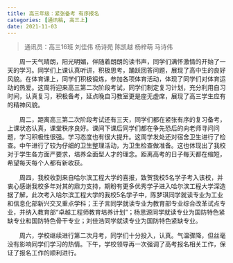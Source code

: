 ```yaml
---
title: 高三年级：紧张备考 有序报名
categories: [通讯稿, 高三上]
date: 2021-11-03
---
```


> 通讯员：高三16班 刘佳伟 杨诗苑 陈凯越 杨梓萌 马诗伟

　　周一天气晴朗，阳光明媚，伴随着朗朗的读书声，同学们满怀激情的开始了一天的学习。同学们上课认真听讲，积极思考，踊跃回答问题，展现了高中生的良好风貌。在体育课上，同学们积极锻炼，参加各项体育活动，体现了同学们对体育运动的热爱。这周将迎来高三第二次阶段考试，同学们制定复习计划，充分利用自习时间，认真复习，积极备考，延点晚自习教室更是座无虚席，展现了高三学生应有的精神风貌。

　　周二，距离高三第二次阶段考试还有三天，同学们都在紧张有序的复习备考，上课状态认真，课堂秩序良好。课间下课后同学们都在争先恐后的向老师寻问问题，学习积极性很强。学习态度也有很大提升。这周学发处还对宿舍卫生进行了检查。中午进行了较为仔细的卫生整理活动，为卫生检查做准备。这也体现出了我校对于学生各方面严要求，培养全面型人才的理念。距离高考的日子每天都在缩短，希望每天每个人都有新收获。

　　周四，我校收到来自哈尔滨工程大学的喜报，致贺我校5名学子考入该校，并衷心感谢我校多年对其的鼎力支持，期盼有更多优秀学子进入哈尔滨工程大学深造据了解，此次考入哈尔滨工程大学的我校5名学子中，陈梦琪同学就读专业为工业和信息化部新兴交叉重点学科；王子言同学就读专业为教育部专业综合改革试点专业，并纳入教育部“卓越工程师教育培养计划”；杨思源同学就读专业为国防特色紧缺专业和国防特色骨干专业；刘佳浩同学就读专业为国防特色紧缺专业。

　　周六，学校继续进行第二次月考，同学们十分投入，认真。气温骤降，但丝毫没有影响同学们学习的热情。下午，学校领导再一次强调了高考报名相关工作，保证了报名工作的顺利进行。
